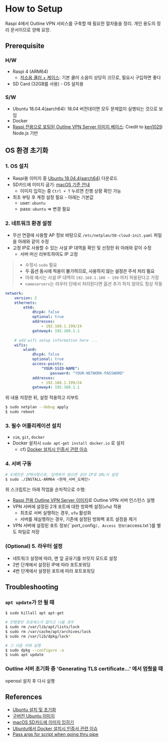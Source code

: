 # How to Setup
Raspi 4에서 Outline VPN 서비스를 구축할 때 필요한 절차들을 정리. 개인 용도의 정리 문서이므로 양해 요망.

## Prerequisite

### H/W
- Raspi 4 (ARM64)
  - [저소음 쿨러 + 케이스](https://ko.aliexpress.com/item/4000288119233.html): 기본 쿨러 소음이 상당히 크므로, 필요시 구입하면 좋다
- SD Card (32GB를 사용) - OS 설치용

### S/W
- Ubuntu 18.04.4(aarch64): 18.04 버전대이면 모두 문제없이 실행되는 것으로 보임
- Docker
- [Raspi 전용으로 포팅된 Outline VPN Server 이미지 베이스](https://github.com/ken1029/outline-vpn-arm): Credit to [ken1029](https://github.com/ken1029): Node.js 기반

## OS 환경 초기화

### 1. OS 설치
- Raspi용 이미지 중 [Ubuntu 18.04.4(aarch64)](http://old-releases.ubuntu.com/releases/18.04.4/) 다운로드
- SD카드에 이미지 굽기: [macOS 기준 안내](https://lucidmaj7.tistory.com/196)
  - 이미지 입히는 중 `Ctrl + T` 누르면 진행 상황 확인 가능
- 최초 부팅 후 계정 설정 필요 - 아래는 기본값
  - user: `ubuntu`
  - pass: `ubuntu` => 변경 필요

### 2. 네트워크 환경 설정

- 무선 연결에 사용할 AP 정보 바탕으로 `/etc/netplan/50-cloud-init.yaml` 파일을 아래와 같이 수정
- 고정 IP로 사용할 수 있는 사설 IP 대역을 확인 및 선정한 뒤 아래와 같이 수정
  - 서버 머신 리부트하여도 IP 고정

> - 수정시 `sudo` 필요
> - **두 옵션 동시에 적용이 불가하므로, 사용하지 않는 설정은 주석 처리 필요**
> - 아래 예시는 사설 IP 대역이 `192.168.1.100 ~ 199` 까지 허용된다고 가정
> - `nameservers`는 라우터 단에서 처리된다면 옵션 추가 하지 않아도 정상 작동

```yaml
network:
    version: 2
    ethernets:
        eth0:
            dhcp4: false
            optional: true
            addresses:
                - 192.168.1.199/24
            gateway4: 192.168.1.1
            
    # add wifi setup information here ...
    wifis:
        wlan0:
            dhcp4: false
            optional: true
            access-points:
                "YOUR-SSID-NAME":
                    password: "YOUR-NETWORK-PASSWORD"
            addresses:
                - 192.168.1.199/24
            gateway4: 192.168.1.1
```

위 내용 저장한 뒤, 설정 적용하고 리부트

```bash
$ sudo netplan --debug apply
$ sudo reboot
```

### 3. 필수 어플리케이션 설치

- `vim`, `git`, `docker`
- Docker 설치시 `sudo apt-get install docker.io` 로 설치
  - cf) [Docker 설치시 인증서 관련 이슈](https://github.com/Jigsaw-Code/outline-server/issues/951)

### 4. 서버 구동
```bash
# 도메인은 선택사항으로, 입력하지 않으면 공인 IP로 URL이 설정
$ sudo ./INSTALL-ARM64 <현재_서버_도메인>
```

위 스크립트는 아래 작업을 순차적으로 수행:

- [Raspi 전용 Outline VPN Server 이미지](https://github.com/ken1029/outline-vpn-arm)로 Outline VPN 서버 인스턴스 실행
- VPN 서버에 설정된 2개 포트에 대한 방화벽 설정(`ufw`) 적용
  - 최초로 서버 실행하는 경우, `ufw` 활성화
  - 서버를 재실행하는 경우, 기존에 설정된 방화벽 포트 설정을 제거
- VPN 서버에 설정된 포트 정보(``port_config`), Access 정보(`access.txt`)를 별도 파일로 저장

### (Optional) 5. 라우터 설정

- 네트워크 설정에 따라, 맨 앞 공유기를 브릿지 모드로 설정
- 2번 단계에서 설정된 IP에 따라 포트포워딩
- 4번 단계에서 설정된 포트에 따라 포트포워딩

## Troubleshooting

### `apt update`가 안 될 때
```bash
$ sudo killall apt apt-get

# 진행중인 프로세스가 없다고 나올 경우
$ sudo rm /var/lib/apt/lists/lock
$ sudo rm /var/cache/apt/archives/lock
$ sudo rm /var/lib/dpkg/lock*

# 그 다음 아래 실행
$ sudo dpkg --configure -a
$ sudo apt update
```

### Outline 서버 초기화 중 'Generating TLS certificate...' 에서 멈췄을 때
openssl 설치 후 다시 실행

## References
- [Ubuntu 설치 및 초기화](https://jdselectron.tistory.com/114)
- [구버전 Ubuntu 이미지](http://old-releases.ubuntu.com/releases/18.04.4/)
- [macOS SD카드에 이미지 입히기](https://lucidmaj7.tistory.com/196)
- [Ubuntu에서 Docker 설치시 인증서 관련 이슈](https://github.com/Jigsaw-Code/outline-server/issues/951)
- [Pass args for script when going thru pipe](https://stackoverflow.com/questions/14693100)
